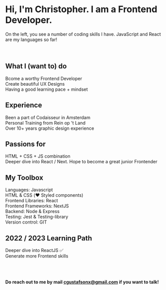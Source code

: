 <h1>Hi, I'm Christopher. I am a Frontend Developer.</h1>

On the left, you see a number of coding skills I have. JavaScript and React are my languages so far!
<br />
<br />
<br />

<h2>What I (want to) do</h2>
Bcome a worthy Frontend Developer<br />
Create beautiful UX Designs<br />
Having a good learning pace + mindset<br />

<h2>Experience</h2>
Been a part of Codaisseur in Amsterdam<br />
Personal Training from Rein op 't Land<br />
Over 10+ years graphic design experience<br />

<h2>Passions for</h2>
HTML + CSS + JS combination<br />
Deeper dive into React / Next.
Hope to become a great junior Frontender<br />

<h2>My Toolbox</h2>
Languages: Javascript<br />
HTML & CSS (❤️ Styled components)<br />
Frontend Libraries: React<br />
Frontend Frameworks: NextJS<br />
Backend: Node & Express<br />
Testing: Jest & Testing-library<br />
Version control: GIT<br />

<h2>2022 / 2023 Learning Path</h2>
Deeper dive into ReactJS ✅<br />
Generate more Frontend skills<br />
<br />
<br />
<br />

**Do reach out to me by mail cgustafsonx@gmail.com if you want to talk!**

